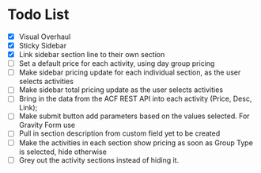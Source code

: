 # Todo List
- [x] Visual Overhaul
- [x] Sticky Sidebar
- [x] Link sidebar section line to their own section
- [ ] Set a default price for each activity, using day group pricing
- [ ] Make sidebar pricing update for each individual section, as the user selects activities 
- [ ] Make sidebar total pricing update as the user selects activities
- [ ] Bring in the data from the ACF REST API into each activity (Price, Desc, Link);
- [ ] Make submit button add parameters based on the values selected. For Gravity Form use
- [ ] Pull in section description from custom field yet to be created
- [ ] Make the activities in each section show pricing as soon as Group Type is selected, hide otherwise
- [ ] Grey out the activity sections instead of hiding it. 